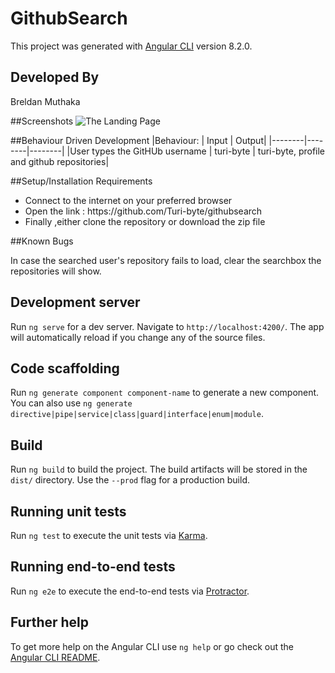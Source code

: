 # GithubSearch

This project was generated with [Angular CLI](https://github.com/angular/angular-cli) version 8.2.0.

## Developed By
Breldan Muthaka

##Screenshots
<img src="/home/turi/Pictures/landing.png" alt="The Landing Page" style="max-height: 100px;">

##Behaviour Driven Development
|Behaviour: | Input | Output|
|--------|--------|--------|
|User types the GitHUb username | turi-byte | turi-byte, profile and github repositories|

##Setup/Installation Requirements
<ul>
 <li> Connect to the internet on your preferred browser </li>
 <li> Open the link : https://github.com/Turi-byte/githubsearch</li>
 <li> Finally ,either clone the repository or download the zip file
</ul>

##Known Bugs

In case the searched user's repository fails to load, clear the searchbox the repositories will show. 

## Development server

Run `ng serve` for a dev server. Navigate to `http://localhost:4200/`. The app will automatically reload if you change any of the source files.

## Code scaffolding

Run `ng generate component component-name` to generate a new component. You can also use `ng generate directive|pipe|service|class|guard|interface|enum|module`.

## Build

Run `ng build` to build the project. The build artifacts will be stored in the `dist/` directory. Use the `--prod` flag for a production build.

## Running unit tests

Run `ng test` to execute the unit tests via [Karma](https://karma-runner.github.io).

## Running end-to-end tests

Run `ng e2e` to execute the end-to-end tests via [Protractor](http://www.protractortest.org/).

## Further help

To get more help on the Angular CLI use `ng help` or go check out the [Angular CLI README](https://github.com/angular/angular-cli/blob/master/README.md).
